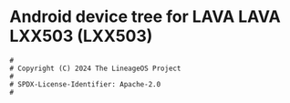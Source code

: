 # Android device tree for LAVA LAVA LXX503 (LXX503)

```
#
# Copyright (C) 2024 The LineageOS Project
#
# SPDX-License-Identifier: Apache-2.0
#
```
